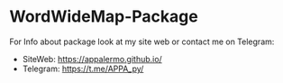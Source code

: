# WordWideMap-Package

For Info about package look at my site web or contact me on Telegram: <br>
* SiteWeb: https://appalermo.github.io/ <br>
* Telegram: https://t.me/APPA_py/
